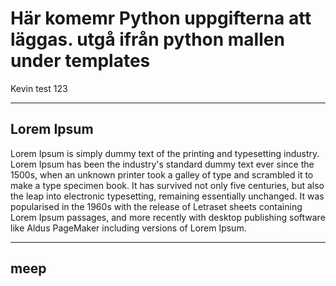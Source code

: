 # Här komemr Python uppgifterna att läggas. utgå ifrån python mallen under templates

Kevin test 123 

---

## Lorem Ipsum

Lorem Ipsum is simply dummy text of the printing and typesetting industry.
Lorem Ipsum has been the industry's standard dummy text ever since the 1500s,
when an unknown printer took a galley of type and scrambled it to make a type specimen book.
It has survived not only five centuries, but also the leap into electronic typesetting,
remaining essentially unchanged.
It was popularised in the 1960s with the release of Letraset sheets containing Lorem Ipsum passages,
 and more recently with desktop publishing software like Aldus PageMaker including versions of Lorem Ipsum.

---

## meep